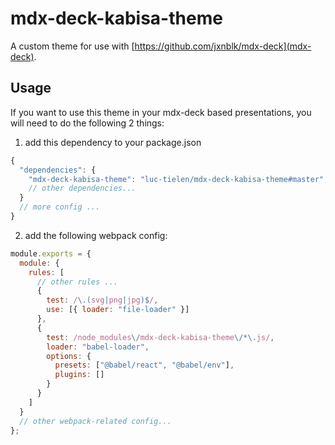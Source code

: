 # mdx-deck-kabisa-theme

A custom theme for use with [https://github.com/jxnblk/mdx-deck](mdx-deck).

## Usage

If you want to use this theme in your mdx-deck based presentations,
you will need to do the following 2 things:

1. add this dependency to your package.json

```javascript
{
  "dependencies": {
    "mdx-deck-kabisa-theme": "luc-tielen/mdx-deck-kabisa-theme#master",
    // other dependencies...
  }
  // more config ...
}
```

2. add the following webpack config:

```javascript
module.exports = {
  module: {
    rules: [
      // other rules ...
      {
        test: /\.(svg|png|jpg)$/,
        use: [{ loader: "file-loader" }]
      },
      {
        test: /node_modules\/mdx-deck-kabisa-theme\/*\.js/,
        loader: "babel-loader",
        options: {
          presets: ["@babel/react", "@babel/env"],
          plugins: []
        }
      }
    ]
  }
  // other webpack-related config...
};
```
